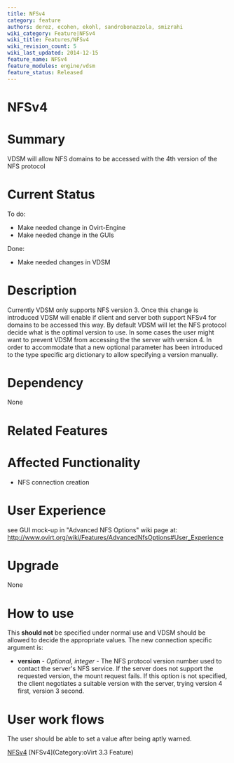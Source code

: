 ```yaml
---
title: NFSv4
category: feature
authors: derez, ecohen, ekohl, sandrobonazzola, smizrahi
wiki_category: Feature|NFSv4
wiki_title: Features/NFSv4
wiki_revision_count: 5
wiki_last_updated: 2014-12-15
feature_name: NFSv4
feature_modules: engine/vdsm
feature_status: Released
---
```


# NFSv4

# Summary

VDSM will allow NFS domains to be accessed with the 4th version of the NFS protocol

# Current Status

To do:

*   Make needed change in Ovirt-Engine
*   Make needed change in the GUIs

Done:

*   Make needed changes in VDSM

# Description

Currently VDSM only supports NFS version 3. Once this change is introduced VDSM will enable if client and server both support NFSv4 for domains to be accessed this way. By default VDSM will let the NFS protocol decide what is the optimal version to use. In some cases the user might want to prevent VDSM from accessing the the server with version 4. In order to accommodate that a new optional parameter has been introduced to the type specific arg dictionary to allow specifying a version manually.

# Dependency

None

# Related Features

# Affected Functionality

*   NFS connection creation

# User Experience

see GUI mock-up in "Advanced NFS Options" wiki page at: <http://www.ovirt.org/wiki/Features/AdvancedNfsOptions#User_Experience>

# Upgrade

None

# How to use

This **should not** be specified under normal use and VDSM should be allowed to decide the appropriate values. The new connection specific argument is:

*   **version** - *Optional*, *integer* - The NFS protocol version number used to contact the server's NFS service. If the server does not support the requested version, the mount request fails. If this option is not specified, the client negotiates a suitable version with the server, trying version 4 first, version 3 second.

# User work flows

The user should be able to set a value after being aptly warned.

[NFSv4](Category:Feature) [NFSv4](Category:oVirt 3.3 Feature)
